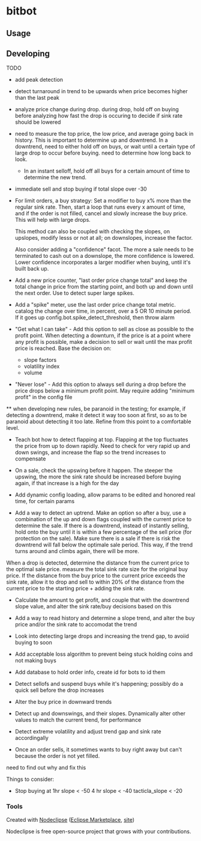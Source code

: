 

# bitbot



## Usage



## Developing
TODO

- add peak detection
- detect turnaround in trend to be upwards when price becomes higher than the last peak
- analyze price change during drop. during drop, hold off on buying before analyzing how fast the drop is occuring to decide if sink rate should be lowered
- need to measure the top price, the low price, and average going back in history. This is important to determine up and downtrend. In a downtrend, need to either hold off on buys, or wait until a certain
  type of large drop to occur before buying. need to determine how long back to look. 
  
  - In an instant selloff, hold off all buys for a certain amount of time to determine the new trend.

- immediate sell and stop buying if total slope over -30
- For limit orders, a buy strategy: Set a modifier to buy x% more than the regular sink rate. Then, start a loop that runs every x amount of time, and if the order is not filled,
  cancel and slowly increase the buy price. This will help with large drops.
  
  This method can also be coupled with checking the slopes, on upslopes, modify lesss or not at all; on downslopes, increase the factor.
  
  Also consider adding a "confidence" facot. The more a sale needs to be terminated to cash out on a downslope, the more confidence is lowered. Lower confidence incorporates a larger 
  modifier when buying, until it's built back up.
  
- Add a new price counter, "last order price change total" and keep the total change in price from the starting point, and both up 
  and down until the next order. Use to detect super large spikes.

- Add a "spike" meter, use the last order price change total metric. catalog the change over time, in percent, 
  over a 5 OR 10 minute period. If it goes up config.bot.spike_detect_threshold, then throw alarm

- "Get what I can take" - Add this option to sell as close as possible to the profit point. When detecting a downturn, if the price is at a point where any profit is possible, make a decision to sell or wait until the max profit price is reached. Base the decision on:

  - slope factors
  - volatility index
  - volume

- "Never lose" - Add this option to always sell during a drop before the price drops below a minimum profit point. May require adding "minimum profit" in the config file

** when developing new rules, be paranoid in the testing; for example, if detecting a downtrend, make it detect it way too soon at first, 
   so as to be paranoid about detecting it too late. Refine from this point to a comfortable level.

- Teach bot how to detect flapping at top. Flapping at the top fluctuates the price from up to down rapidly. Need to check for very rapid up and down swings, and increase the flap
  so the trend increases to compensate

- On a sale, check the upswing before it happen. The steeper the upswing, the more the sink rate should be increased before buying again, if that increase is a high for the day

- Add dynamic config loading, allow params to be edited and honored real time, for certain params

- Add a way to detect an uptrend. Make an option so after a buy, use a combination of the up and down flags coupled with the current price to determine the sale. If there is a downtrend, instead of instantly selling, hold onto the buy until it is within a few percentage of the sell price (for protection on the sale). Make sure there is a sale if there is risk the downtrend will fall below the optimale sale period. This way, if the trend turns around and climbs again, there will be more.

When a drop is detected, determine the distance from the current price to the optimal sale price. measure the total sink rate size for the original buy price. If the distance from the buy price to the current price exceeds the sink rate, allow it to drop and sell to within 20% of the distance from the current price to the starting price + adding the sink rate.

- Calculate the amount to get profit, and couple that with the downtrend slope value, and alter the sink rate/buy decisions based on this

- Add a way to read history and determine a slope trend, and alter the buy price and/or the sink rate
to accomodat the trend

- Look into detecting large drops and increasing the trend gap, to avoiid buying to soon

- Add acceptable loss algorithm to prevent being stuck holding coins and not making buys

- Add database to hold order info, create id for bots to id them

- Detect sellofs and suspend buys while it's happening; possibly do a quick sell before the drop increases

- Alter the buy price in downward trends

- Detect up and downswings, and their slopes. Dynamically alter other values to match the current trend, for performance

- Detect extreme volatility and adjust trend gap and sink rate accordingally

- Once an order sells, it sometimes wants to buy right away but can't because the order is not yet filled.

 need to find out why and fix this


Things to consider:

- Stop buying at
    1hr slope < -50
    4 hr slope < -40
    tacticla_slope < -20
### Tools

Created with [Nodeclipse](https://github.com/Nodeclipse/nodeclipse-1)
 ([Eclipse Marketplace](http://marketplace.eclipse.org/content/nodeclipse), [site](http://www.nodeclipse.org))   

Nodeclipse is free open-source project that grows with your contributions.
